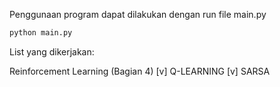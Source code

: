 Penggunaan program dapat dilakukan dengan run file main.py

```bash
python main.py
```

List yang dikerjakan:

Reinforcement Learning (Bagian 4)
[v] Q-LEARNING
[v] SARSA
